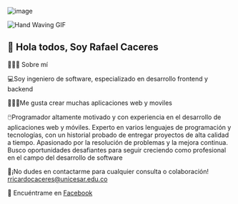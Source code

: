 ![image](https://github.com/user-attachments/assets/ee3e0604-b59c-480f-868e-5154ee7f04c4)

![Hand Waving GIF](https://media.giphy.com/media/3o6Zt7e7XT9mMKlG6s/giphy.gif)
## 👋 Hola todos, Soy Rafael Caceres 

👨🏼‍💻 Sobre mí

💻Soy ingeniero de software, especializado en desarrollo frontend y backend

👨🏼‍💻Me gusta crear muchas aplicaciones web y moviles

🖱️Programador altamente motivado y con experiencia en el desarrollo de aplicaciones web y móviles. Experto en varios lenguajes de programación y tecnologías, con un historial probado de entregar proyectos de alta calidad a tiempo. Apasionado por la resolución de problemas y la mejora continua. Busco oportunidades desafiantes para seguir creciendo como profesional en el campo del desarrollo de software

📧¡No dudes en contactarme para cualquier consulta o colaboración! rricardocaceres@unicesar.edu.co

🔗 Encuéntrame en [Facebook](https://www.facebook.com/neymarcaceres.kceresdaza?mibextid=ZbWKwL) 





<!--
**RafaelCaceres98/RafaelCaceres98** is a ✨ _special_ ✨ repository because its `README.md` (this file) appears on your GitHub profile.

Here are some ideas to get you started:

- 🔭 I’m currently working on ...
- 🌱 I’m currently learning ...
- 👯 I’m looking to collaborate on ...
- 🤔 I’m looking for help with ...
- 💬 Ask me about ...
- 📫 How to reach me: ...
- 😄 Pronouns: ...
- ⚡ Fun fact: ...
-->
